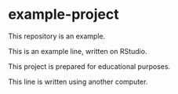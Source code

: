 # example-project
This repository is an example.

This is an example line, written on RStudio.

This project is prepared for educational purposes.

This line is written using another computer.
